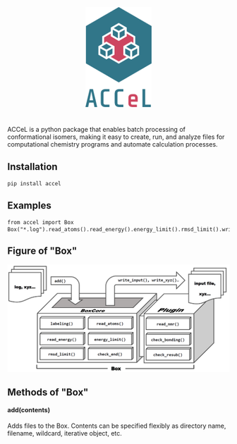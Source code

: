 <p align="center">
  <img src="./images/logo.svg" alt="ACCeL" width="150px">
</p>

#
ACCeL is a python package that enables batch processing of conformational isomers, making it easy to create, run, and analyze files for computational chemistry programs and automate calculation processes.
## Installation
```
pip install accel
```
## Examples
```
from accel import Box
Box("*.log").read_atoms().read_energy().energy_limit().rmsd_limit().write_input("template_file.inp")
```
## Figure of "Box"
![Box](./images/box_figure.png)

## Methods of "Box"

#### add(contents)
Adds files to the Box. Contents can be specified flexibly as directory name, filename, wildcard, iterative object, etc.